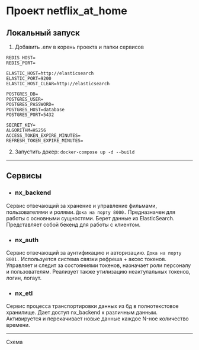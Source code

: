 # Проект netflix_at_home

##  Локальный запуск

1) Добавить .env в корень проекта и папки сервисов
```
REDIS_HOST=
REDIS_PORT=

ELASTIC_HOST=http://elasticsearch
ELASTIC_PORT=9200
ELASTIC_HOST_CLEAR=http://elasticsearch

POSTGRES_DB=
POSTGRES_USER=
POSTGRES_PASSWORD=
POSTGRES_HOST=database
POSTGRES_PORT=5432

SECRET_KEY=
ALGORITHM=HS256
ACCESS_TOKEN_EXPIRE_MINUTES=
REFRESH_TOKEN_EXPIRE_MINUTES=
```
2. Запустить докер: ```docker-compose up -d --build```

---

## Сервисы

+ ### nx_backend
Сервис отвечающий за хранение и управление фильмами, пользователями и ролями. ```Дока на порту 8000.``` 
Предназначен для работы с основными сущностями. Берет данные из ElasticSearch.
Представляет собой бекенд для работы с клиентом.

+ ### nx_auth
Сервис отвечающий за аунтификацию и авторизацию. ```Дока на порту 8001.``` 
Используется система связки рефреша + аксес токенов. Управляет и следит за состояниями токенов, назначает роли персоналу и
пользователям. Реализует также утилизацию неактулальных токенов, логин, логаут.

+ ### nx_etl
Сервис процесса транспортировки данных из бд в полнотекстовое хранилище. Дает 
доступ nx_backend к различным данным. Активируется и перекачивает новые данные 
каждое N-ное количество времени.


---
Схема

